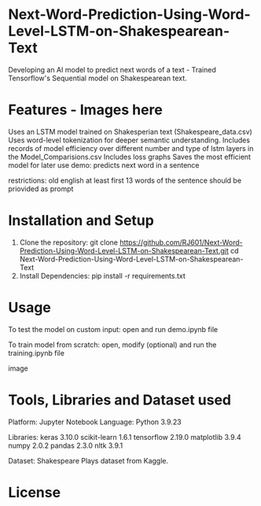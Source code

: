 # Next-Word-Prediction-Using-Word-Level-LSTM-on-Shakespearean-Text
Developing an AI model to predict next words of a text - Trained Tensorflow's Sequential model on Shakespearean text.

# Features - Images here
Uses an LSTM model trained on Shakesperian text (Shakespeare_data.csv)
Uses word-level tokenization for deeper semantic understanding.
Includes records of model efficiency over different number and type of lstm layers in the Model_Comparisions.csv
Includes loss graphs
Saves the most efficient model for later use
demo: predicts next word in a sentence

restrictions: 
old english
at least first 13 words of the sentence should be priovided as prompt

# Installation and Setup
1. Clone the repository:
   git clone https://github.com/RJ601/Next-Word-Prediction-Using-Word-Level-LSTM-on-Shakespearean-Text.git
   cd Next-Word-Prediction-Using-Word-Level-LSTM-on-Shakespearean-Text
2. Install Dependencies:
   pip install -r requirements.txt

# Usage
To test the model on custom input:
open and run demo.ipynb file

To train model from scratch:
open, modify (optional) and run the training.ipynb file

image

# Tools, Libraries and Dataset used
Platform: Jupyter Notebook
Language: Python 3.9.23

Libraries:
keras                        3.10.0
scikit-learn                 1.6.1
tensorflow                   2.19.0
matplotlib                   3.9.4
numpy                        2.0.2
pandas                       2.3.0
nltk                         3.9.1

Dataset: Shakespeare Plays dataset from Kaggle.

# License
